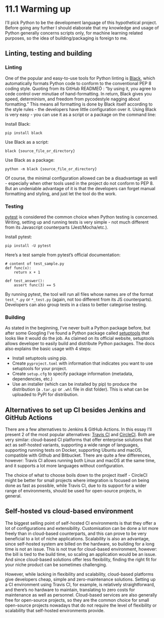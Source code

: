 # 11.1 Warming up

I’ll pick Python to be the development language of this hypothetical project. Before going any further I should elaborate that my knowledge and usage of Python generally concerns scripts only, for machine learning related purposes, so the idea of building/packaging is foreign to me. 

## Linting, testing and building

### Linting
One of the popular and easy-to-use tools for Python linting is [Black](https://github.com/psf/black/blob/master/README.md), which automatically formats Python code to conform to the conventional PEP 8 coding style. Quoting from its GitHub READMEÖ
: “by using it, you agree to cede control over minutiae of hand-formatting. In return, Black gives you speed, determinism, and freedom from pycodestyle nagging about formatting.” This means all formatting is done by Black itself according to the style rules - the developers have little configuration over it. Using Black is very easy - you can use it as a script or a package on the command line:

Install Black:
```
pip install black
```
Use Black as a script:
```
black {source_file_or_directory}
```
Use Black as a package:
```
python -m black {source_file_or_directory}
```
Of course, the minimal configuration allowed can be a disadvantage as well - especially when other tools used in the project do not conform to PEP 8. But an undeniable advantage of it is that the developers can forget manual formatting and styling, and just let the tool do the work.

### Testing
[pytest](https://docs.pytest.org/en/stable/) is considered the common choice when Python testing is concerned. Writing, setting up and running tests is very simple - not much different from its Javascript counterparts (Jest/Mocha/etc.). 

Install pytest:
```
pip install -U pytest 
```
Here’s a test sample from pytest’s official documentation:
```
# content of test_sample.py
def func(x):
    return x + 1

def test_answer():
    assert func(3) == 5
```
By running pytest, the tool will run all files whose names are of the format `test_*.py` or `*_test.py` (again, not too different from its JS counterparts). Developers can also group tests in a class to better categorise testing.

### Building
As stated in the beginning, I’ve never built a Python package before, but after some Googling I’ve found a Python package called [setuptools](https://pypi.org/project/setuptools/) that looks like it would do the job. As claimed on its official website, setuptools allows developer to easily build and distribute Python packages. The docs also explains the basic usage with 4 steps:

- Install setuptools using pip.
- Create `pyproject.toml` with information that indicates you want to use setuptools for your project.
- Create `setup.cfg` to specify package information (metadata, dependencies, etc.)
- Use an installer (which can be installed by pip) to produce the distribution (a `.tar.gz` or `.whl` file in dist folder). This is what can be uploaded to PyPI for distribution.

## Alternatives to set up CI besides Jenkins and GitHub Actions
There are a few alternatives to Jenkins & GitHub Actions. In this essay I’ll present 2 of the most popular alternatives: [Travis CI](http://travis-ci.org) and [CircleCI](http://circleci.com). Both are very similar: cloud-based CI platforms that offer enterprise solutions that act as self-hosted variants, supporting a wide range of languages, supporting running tests on Docker, supporting Ubuntu and macOS, compatible with Github and Bitbucket. There are quite a few differences, however: Travis CI allows running both Linux and macOS at the same time, and it supports a lot more languages without configuration. 

The choice of what to choose boils down to the project itself - CircleCI might be better for small projects where integration is focused on being done as fast as possible, while Travis CI, due to its support for a wider range of environments, should be used for open-source projects, in general.

## Self-hosted vs cloud-based environment
The biggest selling point of self-hosted CI environments is that they offer a lot of configurations and extensibility. Customisation can be done a lot more freely than in cloud-based counterparts, and this can prove to be very beneficial to a lot of niche applications. Scalability is also an advantage, since self-hosted system are billed on the hardware, so building for a long time is not an issue. This is not true for cloud-based environment, however: the bill is tied to the build time, so scaling an application would be an issue. And since cloud-based solutions offer less flexibility, finding the right fit for your niche product can be sometimes challenging. 

However, while lacking in flexibility and scalability, cloud-based platforms give developers cheap, simple and zero-maintenance solutions. Setting up a CI environment using Travis CI, for example, is relatively straightforward, and there’s no hardware to maintain, translating to zero costs for maintenance as well as personnel. Cloud-based services are also generally free for open-source projects, so they are the common choice for small open-source projects nowadays that do not require the level of flexibility or scalability that self-hosted environments provide. 